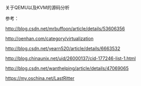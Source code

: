 关于QEMU以及KVM的源码分析

参考：

http://blog.csdn.net/mrbuffoon/article/details/53606356

http://oenhan.com/category/virtualization

http://blog.csdn.net/yearn520/article/details/6663532

http://blog.chinaunix.net/uid/26000137/cid-177246-list-1.html

http://blog.csdn.net/wanthelping/article/details/47069065

https://my.oschina.net/LastRitter